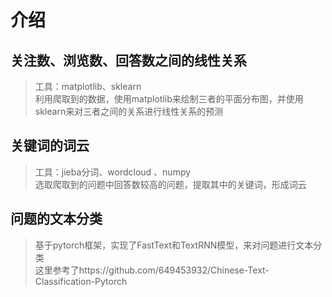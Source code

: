 
# 介绍
## 关注数、浏览数、回答数之间的线性关系
>工具：matplotlib、sklearn<br>
>利用爬取到的数据，使用matplotlib来绘制三者的平面分布图，并使用sklearn来对三者之间的关系进行线性关系的预测<br>

## 关键词的词云
>工具：jieba分词、wordcloud 、numpy<br>
>选取爬取到的问题中回答数较高的问题，提取其中的关键词，形成词云<br>

## 问题的文本分类
>基于pytorch框架，实现了FastText和TextRNN模型，来对问题进行文本分类<br>
>这里参考了https://github.com/649453932/Chinese-Text-Classification-Pytorch


